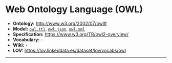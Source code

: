 # Web Ontology Language (OWL)

- **Ontology:** http://www.w3.org/2002/07/owl#
- **Model:** [`owl.ttl`](local/owl.ttl), [`owl.json`](local/owl.json), [`owl.xml`](local/owl.xml)
- **Specification:** https://www.w3.org/TR/owl2-overview/
- **Vocabulary:** -
- **Wiki:** -
- **LOV:** https://lov.linkeddata.es/dataset/lov/vocabs/owl

---
